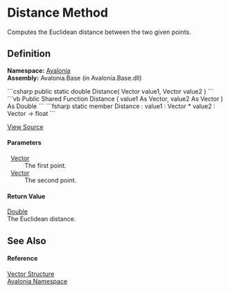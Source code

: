 # Distance Method


Computes the Euclidean distance between the two given points.



## Definition
**Namespace:** <a href="N_Avalonia">Avalonia</a>  
**Assembly:** Avalonia.Base (in Avalonia.Base.dll)

<Tabs groupId="api-code-preview">
<TabItem value="csharp" label="C#">
```csharp
public static double Distance(
	Vector value1,
	Vector value2
)
```
</TabItem>
<TabItem value="vb" label="VB">
```vb
Public Shared Function Distance ( 
	value1 As Vector,
	value2 As Vector
) As Double
```
</TabItem>
<TabItem value="fsharp" label="F#">
```fsharp
static member Distance : 
        value1 : Vector * 
        value2 : Vector -> float 
```
</TabItem>
</Tabs>



<a href="https://github.com/AvaloniaUI/Avalonia/tree/master/src/Avalonia.Base/Vector.cs#L395" title="View the source code">View Source</a>



#### Parameters
<dl><dt>  <a href="T_Avalonia_Vector">Vector</a></dt><dd>The first point.</dd><dt>  <a href="T_Avalonia_Vector">Vector</a></dt><dd>The second point.</dd></dl>

#### Return Value
<a href="https://learn.microsoft.com/dotnet/api/system.double" target="_blank" rel="noopener noreferrer">Double</a>  
The Euclidean distance.

## See Also


#### Reference
<a href="T_Avalonia_Vector">Vector Structure</a>  
<a href="N_Avalonia">Avalonia Namespace</a>  


